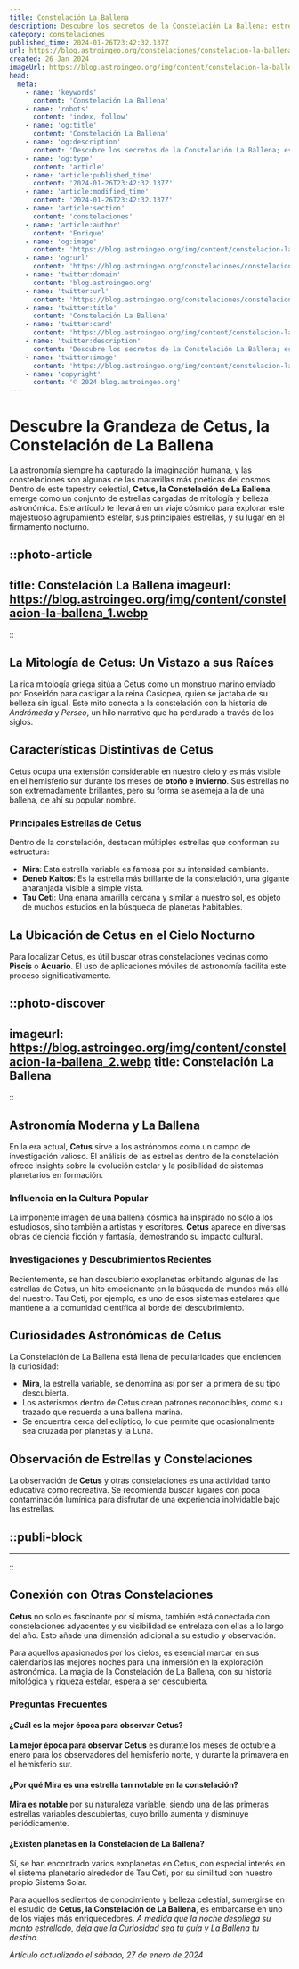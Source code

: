 ```yaml
---
title: Constelación La Ballena
description: Descubre los secretos de la Constelación La Ballena; estrellas, mitología y cómo localizarla en el cielo nocturno. Tu guía astronómica esencial.
category: constelaciones
published_time: 2024-01-26T23:42:32.137Z
url: https://blog.astroingeo.org/constelaciones/constelacion-la-ballena
created: 26 Jan 2024
imageUrl: https://blog.astroingeo.org/img/content/constelacion-la-ballena_1.webp
head:
  meta:
    - name: 'keywords'
      content: 'Constelación La Ballena'
    - name: 'robots'
      content: 'index, follow'
    - name: 'og:title'
      content: 'Constelación La Ballena'
    - name: 'og:description'
      content: 'Descubre los secretos de la Constelación La Ballena; estrellas, mitología y cómo localizarla en el cielo nocturno. Tu guía astronómica esencial.'
    - name: 'og:type'
      content: 'article'
    - name: 'article:published_time'
      content: '2024-01-26T23:42:32.137Z'
    - name: 'article:modified_time'
      content: '2024-01-26T23:42:32.137Z'
    - name: 'article:section'
      content: 'constelaciones'
    - name: 'article:author'
      content: 'Enrique'
    - name: 'og:image'
      content: 'https://blog.astroingeo.org/img/content/constelacion-la-ballena_1.webp'
    - name: 'og:url'
      content: 'https://blog.astroingeo.org/constelaciones/constelacion-la-ballena'
    - name: 'twitter:domain'
      content: 'blog.astroingeo.org'
    - name: 'twitter:url'
      content: 'https://blog.astroingeo.org/constelaciones/constelacion-la-ballena'
    - name: 'twitter:title'
      content: 'Constelación La Ballena'
    - name: 'twitter:card'
      content: 'https://blog.astroingeo.org/img/content/constelacion-la-ballena_1.webp'
    - name: 'twitter:description'
      content: 'Descubre los secretos de la Constelación La Ballena; estrellas, mitología y cómo localizarla en el cielo nocturno. Tu guía astronómica esencial.'
    - name: 'twitter:image'
      content: 'https://blog.astroingeo.org/img/content/constelacion-la-ballena_1.webp'
    - name: 'copyright'
      content: '© 2024 blog.astroingeo.org'
---
```

# Descubre la Grandeza de Cetus, la Constelación de La Ballena

La astronomía siempre ha capturado la imaginación humana, y las constelaciones son algunas de las maravillas más poéticas del cosmos. Dentro de este tapestry celestial, **Cetus, la Constelación de La Ballena**, emerge como un conjunto de estrellas cargadas de mitología y belleza astronómica. Este artículo te llevará en un viaje cósmico para explorar este majestuoso agrupamiento estelar, sus principales estrellas, y su lugar en el firmamento nocturno.


::photo-article
---
title: Constelación La Ballena
imageurl: https://blog.astroingeo.org/img/content/constelacion-la-ballena_1.webp
---
::


## La Mitología de Cetus: Un Vistazo a sus Raíces
La rica mitología griega sitúa a Cetus como un monstruo marino enviado por Poseidón para castigar a la reina Casiopea, quien se jactaba de su belleza sin igual. Este mito conecta a la constelación con la historia de *Andrómeda* y *Perseo*, un hilo narrativo que ha perdurado a través de los siglos.

## Características Distintivas de Cetus
Cetus ocupa una extensión considerable en nuestro cielo y es más visible en el hemisferio sur durante los meses de **otoño e invierno**. Sus estrellas no son extremadamente brillantes, pero su forma se asemeja a la de una ballena, de ahí su popular nombre.

### Principales Estrellas de Cetus
Dentro de la constelación, destacan múltiples estrellas que conforman su estructura:

- **Mira**: Esta estrella variable es famosa por su intensidad cambiante.
- **Deneb Kaitos**: Es la estrella más brillante de la constelación, una gigante anaranjada visible a simple vista.
- **Tau Ceti**: Una enana amarilla cercana y similar a nuestro sol, es objeto de muchos estudios en la búsqueda de planetas habitables.

## La Ubicación de Cetus en el Cielo Nocturno
Para localizar Cetus, es útil buscar otras constelaciones vecinas como **Piscis** o **Acuario**. El uso de aplicaciones móviles de astronomía facilita este proceso significativamente. 


::photo-discover
---
imageurl: https://blog.astroingeo.org/img/content/constelacion-la-ballena_2.webp
title: Constelación La Ballena
---
::


## Astronomía Moderna y La Ballena
En la era actual, **Cetus** sirve a los astrónomos como un campo de investigación valioso. El análisis de las estrellas dentro de la constelación ofrece insights sobre la evolución estelar y la posibilidad de sistemas planetarios en formación.

### Influencia en la Cultura Popular
La imponente imagen de una ballena cósmica ha inspirado no sólo a los estudiosos, sino también a artistas y escritores. **Cetus** aparece en diversas obras de ciencia ficción y fantasía, demostrando su impacto cultural.

### Investigaciones y Descubrimientos Recientes
Recientemente, se han descubierto exoplanetas orbitando algunas de las estrellas de Cetus, un hito emocionante en la búsqueda de mundos más allá del nuestro. Tau Ceti, por ejemplo, es uno de esos sistemas estelares que mantiene a la comunidad científica al borde del descubrimiento.

## Curiosidades Astronómicas de Cetus
La Constelación de La Ballena está llena de peculiaridades que encienden la curiosidad:

- **Mira**, la estrella variable, se denomina así por ser la primera de su tipo descubierta.
- Los asterismos dentro de Cetus crean patrones reconocibles, como su trazado que recuerda a una ballena marina.
- Se encuentra cerca del eclíptico, lo que permite que ocasionalmente sea cruzada por planetas y la Luna.

## Observación de Estrellas y Constelaciones
La observación de **Cetus** y otras constelaciones es una actividad tanto educativa como recreativa. Se recomienda buscar lugares con poca contaminación lumínica para disfrutar de una experiencia inolvidable bajo las estrellas.


  ::publi-block
  ---
  ---
  ::
  
  
## Conexión con Otras Constelaciones
**Cetus** no solo es fascinante por sí misma, también está conectada con constelaciones adyacentes y su visibilidad se entrelaza con ellas a lo largo del año. Esto añade una dimensión adicional a su estudio y observación.

Para aquellos apasionados por los cielos, es esencial marcar en sus calendarios las mejores noches para una inmersión en la exploración astronómica. La magia de la Constelación de La Ballena, con su historia mitológica y riqueza estelar, espera a ser descubierta.

### Preguntas Frecuentes

#### ¿Cuál es la mejor época para observar Cetus?
**La mejor época para observar Cetus** es durante los meses de octubre a enero para los observadores del hemisferio norte, y durante la primavera en el hemisferio sur.

#### ¿Por qué Mira es una estrella tan notable en la constelación?
**Mira es notable** por su naturaleza variable, siendo una de las primeras estrellas variables descubiertas, cuyo brillo aumenta y disminuye periódicamente.

#### ¿Existen planetas en la Constelación de La Ballena?
Sí, se han encontrado varios exoplanetas en Cetus, con especial interés en el sistema planetario alrededor de Tau Ceti, por su similitud con nuestro propio Sistema Solar.

Para aquellos sedientos de conocimiento y belleza celestial, sumergirse en el estudio de **Cetus, la Constelación de La Ballena**, es embarcarse en uno de los viajes más enriquecedores. *A medida que la noche despliega su manto estrellado, deja que la Curiosidad sea tu guía y La Ballena tu destino*.

_Artículo actualizado el sábado, 27 de enero de 2024_
